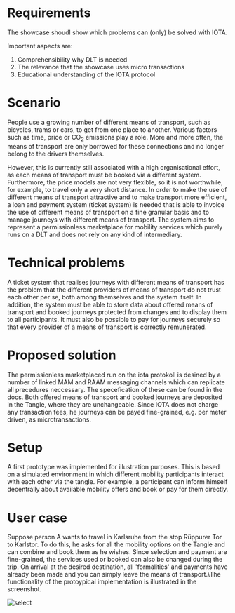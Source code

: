 # Requirements

The showcase shoudl show which problems can (only) be solved with IOTA.

Important aspects are:

1. Comprehensibility why DLT is needed
2. The relevance that the showcase uses micro transactions
3. Educational understanding of the IOTA protocol

# Scenario

People use a growing number of different means of transport, such as bicycles, trams or cars, to get from one place to another. Various factors such as time, price or CO<sub>2</sub> emissions play a role. More and more often, the means of transport are only borrowed for these connections and no longer belong to the drivers themselves.

However, this is currently still associated with a high organisational effort, as each means of transport must be booked via a different system. Furthermore, the price models are not very flexible, so it is not worthwhile, for example, to travel only a very short distance. In order to make the use of different means of transport attractive and to make transport more efficient, a loan and payment system (ticket system) is needed that is able to invoice the use of different means of transport on a fine granular basis and to manage journeys with different means of transport. The system aims to represent a permissionless marketplace for mobility services which purely runs on a DLT and does not rely on any kind of intermediary.

# Technical problems

A ticket system that realises journeys with different means of transport has the problem that the different providers of means of transport do not trust each other per se, both among themselves and the system itself. In addition, the system must be able to store data about offered means of transport and booked journeys protected from changes and to display them to all participants. It must also be possible to pay for journeys securely so that every provider of a means of transport is correctly remunerated.

# Proposed solution

The permissionless marketplaced run on the iota protokoll is desined by a number of linked MAM and RAAM messaging channels which can replicate all precedures neccessary. The specefication of these can be found in the docs. Both offered means of transport and booked journeys are deposited in the Tangle, where they are unchangeable. Since IOTA does not charge any transaction fees, he journeys can be payed fine-grained, e.g. per meter driven, as microtransactions.

# Setup

A first prototype was implemented for illustration purposes. This is based on a simulated environment in which different mobility participants interact with each other via the tangle.
For example, a participant can inform himself decentrally about available mobility offers and book or pay for them directly.

# User case

Suppose person A wants to travel in Karlsruhe from the stop Rüppurer Tor to Karlstor. To do this, he asks for all the mobility options on the Tangle and can combine and book them as he wishes. Since selection and payment are fine-grained, the services used or booked can also be changed during the trip. On arrival at the desired destination, all 'formalities' and payments have already been made and you can simply leave the means of transport.\\The functionality of the protoypical implementation is illustrated in the screenshot.

![select](./screenshos/select.png)
